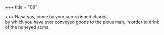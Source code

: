 +++
title = "09"

+++
Nāsatyas, come by your sun-skinned chariot,  
by which you have ever conveyed goods to the pious man, in order to  drink of the honeyed soma.  
